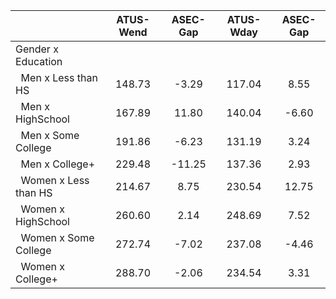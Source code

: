 
|                      |    ATUS-Wend |     ASEC-Gap |    ATUS-Wday |     ASEC-Gap |
| -------------------- | :----------: | :----------: | :----------: | :----------: |
| Gender x Education   |              |              |              |              |
| &nbsp;&nbsp;Men x Less than HS |       148.73 |        -3.29 |       117.04 |         8.55 |
| &nbsp;&nbsp;Men x HighSchool |       167.89 |        11.80 |       140.04 |        -6.60 |
| &nbsp;&nbsp;Men x Some College |       191.86 |        -6.23 |       131.19 |         3.24 |
| &nbsp;&nbsp;Men x College+ |       229.48 |       -11.25 |       137.36 |         2.93 |
| &nbsp;&nbsp;Women x Less than HS |       214.67 |         8.75 |       230.54 |        12.75 |
| &nbsp;&nbsp;Women x HighSchool |       260.60 |         2.14 |       248.69 |         7.52 |
| &nbsp;&nbsp;Women x Some College |       272.74 |        -7.02 |       237.08 |        -4.46 |
| &nbsp;&nbsp;Women x College+ |       288.70 |        -2.06 |       234.54 |         3.31 |

